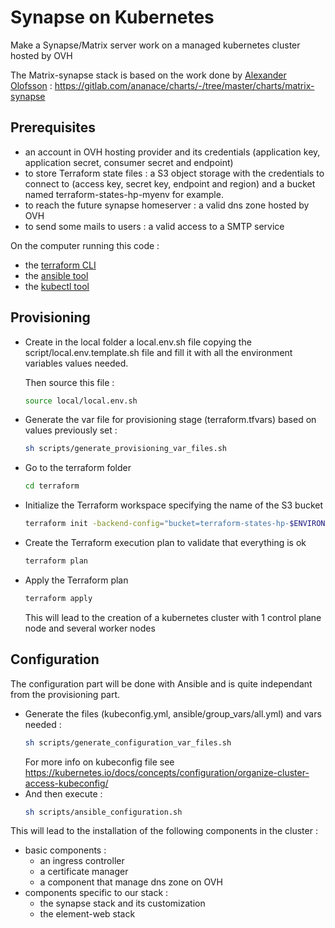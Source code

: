 # Synapse on Kubernetes
Make a Synapse/Matrix server work on a managed kubernetes cluster hosted by OVH

The Matrix-synapse stack is based on the work done by [Alexander Olofsson](https://gitlab.com/ananace) :
https://gitlab.com/ananace/charts/-/tree/master/charts/matrix-synapse

## Prerequisites

- an account in OVH hosting provider and its credentials
(application key, application secret, consumer secret and endpoint)
- to store Terraform state files : a S3 object storage with the credentials to connect to
(access key, secret key, endpoint and region) and a bucket named terraform-states-hp-myenv for example.
- to reach the future synapse homeserver : a valid dns zone hosted by OVH
- to send some mails to users : a valid access to a SMTP service

On the computer running this code : 
- the [terraform CLI](https://developer.hashicorp.com/terraform/downloads?product_intent=terraform)
- the [ansible tool](https://docs.ansible.com/ansible/latest/installation_guide/intro_installation.html#installing-and-upgrading-ansible)
- the [kubectl tool](https://kubernetes.io/fr/docs/tasks/tools/install-kubectl/)

## Provisioning
- Create in the local folder a local.env.sh file copying the script/local.env.template.sh file
and fill it with all the environment variables values needed.

    Then source this file :
    ```bash
    source local/local.env.sh
    ```
- Generate the var file for provisioning stage (terraform.tfvars) based on values previously set :
    ```bash
    sh scripts/generate_provisioning_var_files.sh
    ```
- Go to the terraform folder
    ```bash
    cd terraform
    ```
- Initialize the Terraform workspace specifying the name of the S3 bucket
    ```bash
    terraform init -backend-config="bucket=terraform-states-hp-$ENVIRONMENT"
    ```
- Create the Terraform execution plan to validate that everything is ok
    ```bash
    terraform plan
    ```
- Apply the Terraform plan
    ```bash
    terraform apply
    ```
  This will lead to the creation of a kubernetes cluster with 1 control plane node and several worker nodes

## Configuration
The configuration part will be done with Ansible and is quite independant
from the provisioning part.  
- Generate the files (kubeconfig.yml, ansible/group_vars/all.yml) and vars needed :
  ```bash
  sh scripts/generate_configuration_var_files.sh
  ```
  For more info on kubeconfig file see https://kubernetes.io/docs/concepts/configuration/organize-cluster-access-kubeconfig/
- And then  execute :
  ```bash
  sh scripts/ansible_configuration.sh
  ```
This will lead to the installation of the following components in the cluster :
- basic components :
  - an ingress controller
  - a certificate manager
  - a component that manage dns zone on OVH
- components specific to our stack :
  - the synapse stack and its customization
  - the element-web stack
